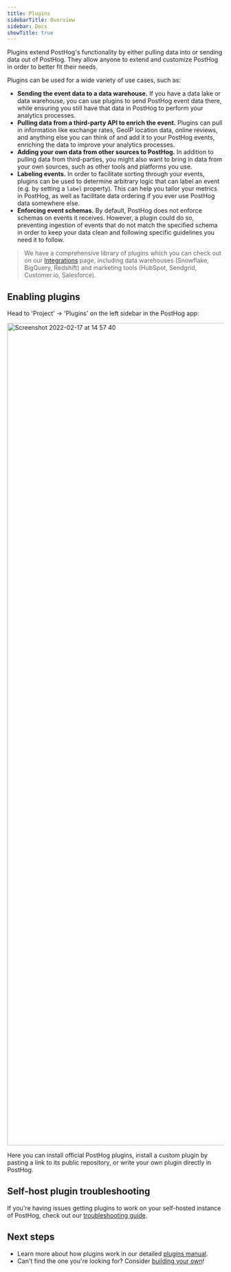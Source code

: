 ```yaml
---
title: Plugins
sidebarTitle: Overview
sidebar: Docs
showTitle: true
---
```


Plugins extend PostHog's functionality by either pulling data into or sending data out of PostHog. They allow anyone to extend and customize PostHog in order to better fit their needs. 

Plugins can be used for a wide variety of use cases, such as:

- **Sending the event data to a data warehouse.** If you have a data lake or data warehouse, you can use plugins to send PostHog event data there, while ensuring you still have that data in PostHog to perform your analytics processes.
- **Pulling data from a third-party API to enrich the event.** Plugins can pull in information like exchange rates, GeoIP location data, online reviews, and anything else you can think of and add it to your PostHog events, enriching the data to improve your analytics processes.
- **Adding your own data from other sources to PostHog.** In addition to pulling data from third-parties, you might also want to bring in data from your own sources, such as other tools and platforms you use.
- **Labeling events.** In order to facilitate sorting through your events, plugins can be used to determine arbitrary logic that can label an event (e.g. by setting a `label` property). This can help you tailor your metrics in PostHog, as well as facilitate data ordering if you ever use PostHog data somewhere else.
- **Enforcing event schemas.** By default, PostHog does not enforce schemas on events it receives. However, a plugin could do so, preventing ingestion of events that do not match the specified schema in order to keep your data clean and following specific guidelines you need it to follow.

> We have a comprehensive library of plugins which you can check out on our [Integrations](/integrations) page, including data warehouses (Snowflake, BigQuery, Redshift) and marketing tools (HubSpot, Sendgrid, Customer.io, Salesforce). 

## Enabling plugins

Head to 'Project' -> 'Plugins' on the left sidebar in the PostHog app:

<img width="1912" alt="Screenshot 2022-02-17 at 14 57 40" src="https://user-images.githubusercontent.com/70321811/154508116-d97d2dc5-4fd5-48bd-be1e-6930a87c52bc.png">

Here you can install official PostHog plugins, install a custom plugin by pasting a link to its public repository, or write your own plugin directly in PostHog.

## Self-host plugin troubleshooting

If you're having issues getting plugins to work on your self-hosted instance of PostHog, check out our [troubleshooting guide](/docs/plugins/enabling).

## Next steps

- Learn more about how plugins work in our detailed [plugins manual](/docs/user-guides/plugins).
- Can't find the one you're looking for? Consider [building your own](/docs/plugins/build)!
